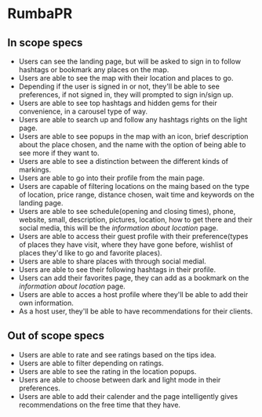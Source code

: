 # RumbaPR

## In scope specs
* Users can see the landing page, but will be asked to sign in to follow hashtags or bookmark any places on the map.
* Users are able to see the map with their location and places to go.
* Depending if the user is signed in or not, they'll be able to see preferences, if not signed in, they will prompted to sign in/sign up.
* Users are able to see top hashtags and hidden gems for their convenience, in a carousel type of way. 
* Users are able to search up and follow any hashtags rights on the light page.
* Users are able to see popups in the map with an icon, brief description about the place chosen, and the name with the option of being able to see more if they want to.
* Users are able to see a distinction between the different kinds of markings.
* Users are able to go into their profile from the main page.
* Users are capable of filtering locations on the maing based on the type of location, price range, distance chosen, wait time and keywords on the landing page.
* Users are able to see schedule(opening and closing times), phone, website, small, description, pictures, location, how to get there and their social media, this will be the _information about location_ page.
* Users are able to access their guest profile with their preference(types of places they have visit, where they have gone before, wishlist of places they'd like to go and favorite places).
* Users are able to share places with through social medial.
* Users are able to see their following hashtags in their profile.
* Users can add their favorites page, they can add as a bookmark on the _information about location_ page.
* Users are able to acces a host profile where they'll be able to add their own information.
* As a host user, they'll be able to have recommendations for their clients.

## Out of scope specs
* Users are able to rate and see ratings based on the tips idea.
* Users are able to filter depending on ratings.
* Users are able to see the rating in the location popups.
* Users are able to choose between dark and light mode in their preferences.
* Users are able to add their calender and the page intelligently gives recommendations on the free time that they have.
